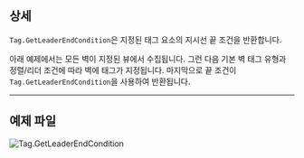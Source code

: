 ## 상세
`Tag.GetLeaderEndCondition`은 지정된 태그 요소의 지시선 끝 조건을 반환합니다.

아래 예제에서는 모든 벽이 지정된 뷰에서 수집됩니다. 그런 다음 기본 벽 태그 유형과 정렬/리더 조건에 따라 벽에 태그가 지정됩니다. 마지막으로 끝 조건이 `Tag.GetLeaderEndCondition`을 사용하여 반환됩니다.
___
## 예제 파일

![Tag.GetLeaderEndCondition](./Revit.Elements.Tag.GetLeaderEndCondition_img.jpg)

